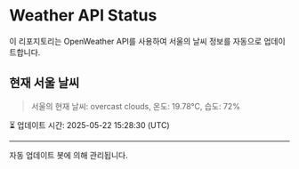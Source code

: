 
# Weather API Status

이 리포지토리는 OpenWeather API를 사용하여 서울의 날씨 정보를 자동으로 업데이트합니다.

## 현재 서울 날씨
> 서울의 현재 날씨: overcast clouds, 온도: 19.78°C, 습도: 72%

⏳ 업데이트 시간: 2025-05-22 15:28:30 (UTC)

---
자동 업데이트 봇에 의해 관리됩니다.
